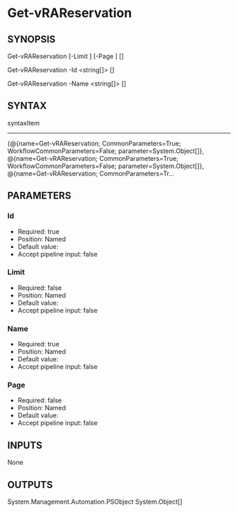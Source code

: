 # Get-vRAReservation

## SYNOPSIS
    

Get-vRAReservation [-Limit <int>] [-Page <int>] [<CommonParameters>]

Get-vRAReservation -Id <string[]> [<CommonParameters>]

Get-vRAReservation -Name <string[]> [<CommonParameters>]


## SYNTAX
 syntaxItem                                                                                                                                                                                                                                                                     ----------                                                                                                                                                                                                                                                                     {@{name=Get-vRAReservation; CommonParameters=True; WorkflowCommonParameters=False; parameter=System.Object[]}, @{name=Get-vRAReservation; CommonParameters=True; WorkflowCommonParameters=False; parameter=System.Object[]}, @{name=Get-vRAReservation; CommonParameters=Tr...   
## PARAMETERS


### Id


* Required: true
* Position: Named
* Default value: 
* Accept pipeline input: false

### Limit


* Required: false
* Position: Named
* Default value: 
* Accept pipeline input: false

### Name


* Required: true
* Position: Named
* Default value: 
* Accept pipeline input: false

### Page


* Required: false
* Position: Named
* Default value: 
* Accept pipeline input: false

## INPUTS

None


## OUTPUTS

System.Management.Automation.PSObject
System.Object[]


